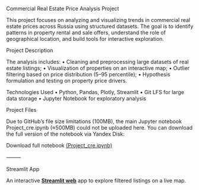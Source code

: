 Commercial Real Estate Price Analysis Project

This project focuses on analyzing and visualizing trends in commercial real estate prices across Russia using structured datasets. The goal is to identify patterns in property rental and sale offers, understand the role of geographical location, and build tools for interactive exploration.

Project Description

The analysis includes:
	•	Cleaning and preprocessing large datasets of real estate listings;
	•	Visualization of properties on an interactive map;
	•	Outlier filtering based on price distribution (5–95 percentile);
	•	Hypothesis formulation and testing on property price drivers.

Technologies Used
	•	Python, Pandas, Plotly, Streamlit
	•	Git LFS for large data storage
	•	Jupyter Notebook for exploratory analysis

Project Files

Due to GitHub’s file size limitations (100MB), the main Jupyter notebook Project_cre.ipynb (≈500MB) could not be uploaded here.
You can download the full version of the notebook via Yandex Disk:

Download full notebook [(Project_cre.ipynb)](https://disk.360.yandex.ru/d/9GnavZTdmf2ikA)

⸻

Streamlit App

An interactive **[Streamlit web](https://commercial-market.streamlit.app)** app to explore filtered listings on a live map.
